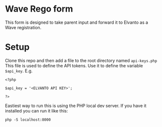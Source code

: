 # Wave Rego form
This form is designed to take parent input and forward it to Elvanto as a Wave registration.

# Setup
Clone this repo and then add a file to the root directory named `api-keys.php`
This file is used to define the API tokens. Use it to define the variable `$api_key`.
E.g.
```
<?php

$api_key = '<ELVANTO API KEY>';

?>
```

Eastiest way to run this is using the PHP local dev server. If you have it installed you can run it like this:
```
php -S localhost:8000
```
